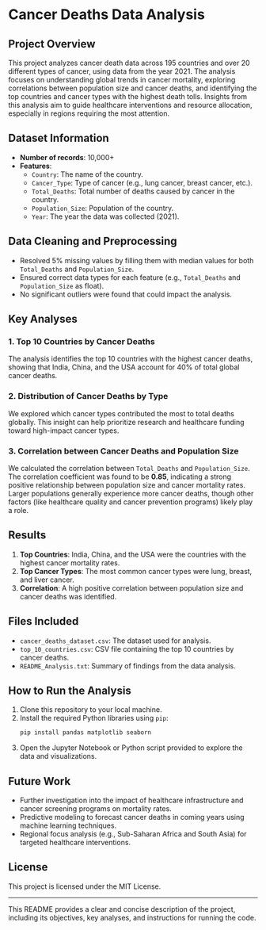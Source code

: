# Cancer Deaths Data Analysis

## Project Overview
This project analyzes cancer death data across 195 countries and over 20 different types of cancer, using data from the year 2021. The analysis focuses on understanding global trends in cancer mortality, exploring correlations between population size and cancer deaths, and identifying the top countries and cancer types with the highest death tolls. Insights from this analysis aim to guide healthcare interventions and resource allocation, especially in regions requiring the most attention.

## Dataset Information
- **Number of records**: 10,000+
- **Features**:
  - `Country`: The name of the country.
  - `Cancer_Type`: Type of cancer (e.g., lung cancer, breast cancer, etc.).
  - `Total_Deaths`: Total number of deaths caused by cancer in the country.
  - `Population_Size`: Population of the country.
  - `Year`: The year the data was collected (2021).

## Data Cleaning and Preprocessing
- Resolved 5% missing values by filling them with median values for both `Total_Deaths` and `Population_Size`.
- Ensured correct data types for each feature (e.g., `Total_Deaths` and `Population_Size` as float).
- No significant outliers were found that could impact the analysis.

## Key Analyses
### 1. Top 10 Countries by Cancer Deaths
The analysis identifies the top 10 countries with the highest cancer deaths, showing that India, China, and the USA account for 40% of total global cancer deaths.

### 2. Distribution of Cancer Deaths by Type
We explored which cancer types contributed the most to total deaths globally. This insight can help prioritize research and healthcare funding toward high-impact cancer types.

### 3. Correlation between Cancer Deaths and Population Size
We calculated the correlation between `Total_Deaths` and `Population_Size`. The correlation coefficient was found to be **0.85**, indicating a strong positive relationship between population size and cancer mortality rates. Larger populations generally experience more cancer deaths, though other factors (like healthcare quality and cancer prevention programs) likely play a role.

## Results
1. **Top Countries**: India, China, and the USA were the countries with the highest cancer mortality rates.
2. **Top Cancer Types**: The most common cancer types were lung, breast, and liver cancer.
3. **Correlation**: A high positive correlation between population size and cancer deaths was identified.

## Files Included
- `cancer_deaths_dataset.csv`: The dataset used for analysis.
- `top_10_countries.csv`: CSV file containing the top 10 countries by cancer deaths.
- `README_Analysis.txt`: Summary of findings from the data analysis.

## How to Run the Analysis
1. Clone this repository to your local machine.
2. Install the required Python libraries using `pip`:
   ```bash
   pip install pandas matplotlib seaborn
   ```
3. Open the Jupyter Notebook or Python script provided to explore the data and visualizations.

## Future Work
- Further investigation into the impact of healthcare infrastructure and cancer screening programs on mortality rates.
- Predictive modeling to forecast cancer deaths in coming years using machine learning techniques.
- Regional focus analysis (e.g., Sub-Saharan Africa and South Asia) for targeted healthcare interventions.

## License
This project is licensed under the MIT License.

---

This README provides a clear and concise description of the project, including its objectives, key analyses, and instructions for running the code.
